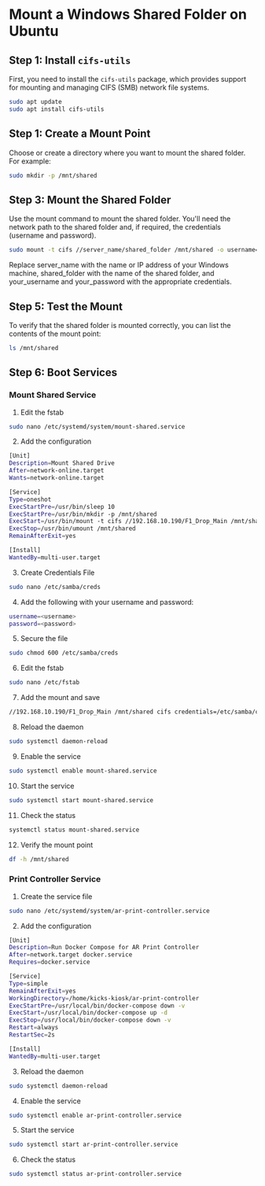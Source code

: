 # Mount a Windows Shared Folder on Ubuntu

## Step 1: Install `cifs-utils`

First, you need to install the `cifs-utils` package, which provides support for mounting and managing CIFS (SMB) network file systems.

```bash
sudo apt update
sudo apt install cifs-utils
```

## Step 1: Create a Mount Point
Choose or create a directory where you want to mount the shared folder. For example:

```bash
sudo mkdir -p /mnt/shared
```

## Step 3: Mount the Shared Folder
Use the mount command to mount the shared folder. You'll need the network path to the shared folder and, if required, the credentials (username and password).

```bash
sudo mount -t cifs //server_name/shared_folder /mnt/shared -o username=your_username,password=your_password
```
Replace server_name with the name or IP address of your Windows machine, shared_folder with the name of the shared folder, and your_username and your_password with the appropriate credentials.

## Step 5: Test the Mount
To verify that the shared folder is mounted correctly, you can list the contents of the mount point:

```bash
ls /mnt/shared
```

## Step 6: Boot Services
### Mount Shared Service
1. Edit the fstab

```bash
sudo nano /etc/systemd/system/mount-shared.service
```

2. Add the configuration
```bash
[Unit]
Description=Mount Shared Drive
After=network-online.target
Wants=network-online.target

[Service]
Type=oneshot
ExecStartPre=/usr/bin/sleep 10
ExecStartPre=/usr/bin/mkdir -p /mnt/shared
ExecStart=/usr/bin/mount -t cifs //192.168.10.190/F1_Drop_Main /mnt/shared -o credentials=/etc/samba/creds,uid=1000,gid=1000,iocharset=utf8,vers=3.0 --verbose
ExecStop=/usr/bin/umount /mnt/shared
RemainAfterExit=yes

[Install]
WantedBy=multi-user.target
```

3. Create Credentials File
```bash
sudo nano /etc/samba/creds
```

4. Add the following with your username and password:
```bash
username=<username>
password=<password>
```

5. Secure the file
```bash
sudo chmod 600 /etc/samba/creds
```

6. Edit the fstab

```bash
sudo nano /etc/fstab
```

7. Add the mount and save
```bash
//192.168.10.190/F1_Drop_Main /mnt/shared cifs credentials=/etc/samba/creds,uid=1000,gid=1000,iocharset=utf8,vers=3.0 0 0
```

8. Reload the daemon

```bash
sudo systemctl daemon-reload
```

9. Enable the service

```bash
sudo systemctl enable mount-shared.service
```

10. Start the service

```bash
sudo systemctl start mount-shared.service
```

11. Check the status
```bash
systemctl status mount-shared.service
```

12. Verify the mount point
```bash
df -h /mnt/shared
```



### Print Controller Service
1. Create the service file

```bash
sudo nano /etc/systemd/system/ar-print-controller.service
```

2. Add the configuration
```bash
[Unit]
Description=Run Docker Compose for AR Print Controller
After=network.target docker.service
Requires=docker.service

[Service]
Type=simple
RemainAfterExit=yes
WorkingDirectory=/home/kicks-kiosk/ar-print-controller
ExecStartPre=/usr/local/bin/docker-compose down -v
ExecStart=/usr/local/bin/docker-compose up -d
ExecStop=/usr/local/bin/docker-compose down -v
Restart=always
RestartSec=2s

[Install]
WantedBy=multi-user.target
```

3. Reload the daemon

```bash
sudo systemctl daemon-reload
```

4. Enable the service

```bash
sudo systemctl enable ar-print-controller.service
```

5. Start the service

```bash
sudo systemctl start ar-print-controller.service
```

6. Check the status
```bash
sudo systemctl status ar-print-controller.service
```
